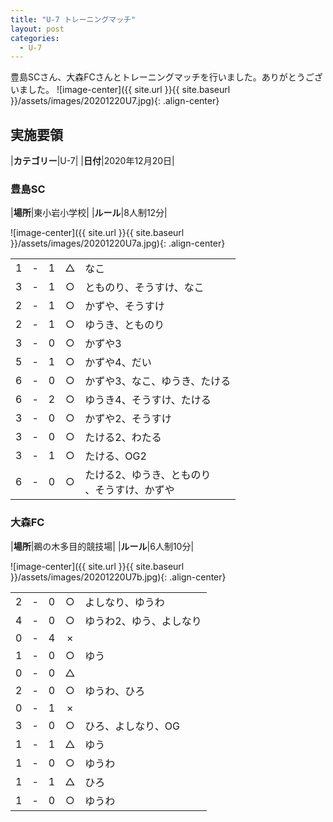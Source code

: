 ```yaml
---
title: "U-7 トレーニングマッチ"
layout: post
categories:
  - U-7
---
```


豊島SCさん、大森FCさんとトレーニングマッチを行いました。ありがとうございました。
![image-center]({{ site.url }}{{ site.baseurl }}/assets/images/20201220U7.jpg){: .align-center}

## 実施要領

|**カテゴリー**|U-7|
|**日付**|2020年12月20日|

### 豊島SC

|**場所**|東小岩小学校|
|**ルール**|8人制12分|

![image-center]({{ site.url }}{{ site.baseurl }}/assets/images/20201220U7a.jpg){: .align-center}

|    |   |    |         |    |
|:--:|:-:|:--:|:--:|:--------|
|    1| - |   1|△|なこ|
|    3| - |   1|○|とものり、そうすけ、なこ|
|    2| - |   1|○|かずや、そうすけ|
|    2| - |   1|○|ゆうき、とものり|
|    3| - |   0|○|かずや3|
|    5| - |   1|○|かずや4、だい|
|    6| - |   0|○|かずや3、なこ、ゆうき、たける|
|    6| - |   2|○|ゆうき4、そうすけ、たける|
|    3| - |   0|○|かずや2、そうすけ|
|    3| - |   0|○|たける2、わたる|
|    3| - |   1|○|たける、OG2|
|    6| - |   0|○|たける2、ゆうき、とものり<br>、そうすけ、かずや|

### 大森FC

|**場所**|鵜の木多目的競技場|
|**ルール**|6人制10分|

![image-center]({{ site.url }}{{ site.baseurl }}/assets/images/20201220U7b.jpg){: .align-center}

|    |   |    |         |    |
|:--:|:-:|:--:|:--:|:--------|
|    2| - |   0|○|よしなり、ゆうわ|
|    4| - |   0|○|ゆうわ2、ゆう、よしなり|
|    0| - |   4|×||
|    1| - |   0|○|ゆう|
|    0| - |   0|△||
|    2| - |   0|○|ゆうわ、ひろ|
|    0| - |   1|×||
|    3| - |   0|○|ひろ、よしなり、OG|
|    1| - |   1|△|ゆう|
|    1| - |   0|○|ゆうわ|
|    1| - |   1|△|ひろ|
|    1| - |   0|○|ゆうわ|

